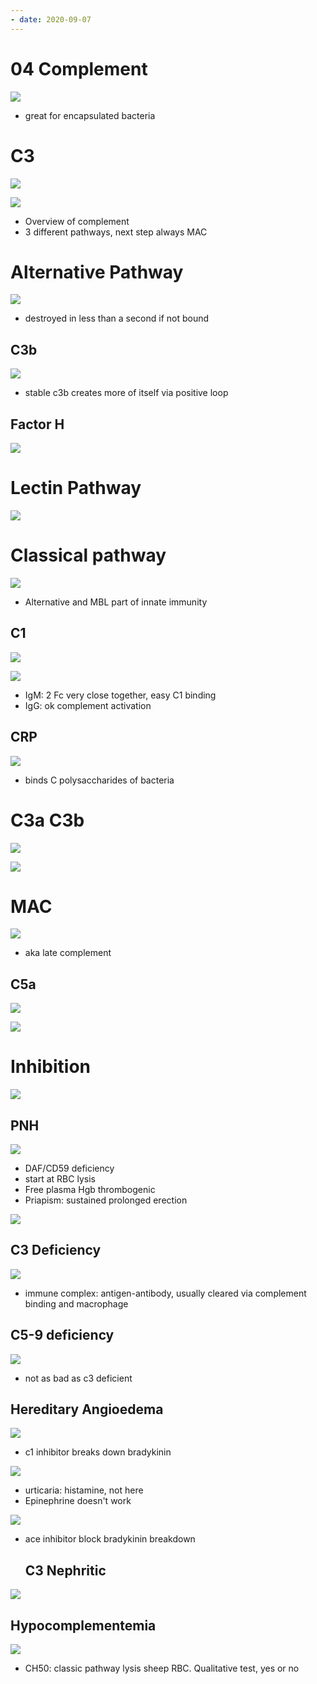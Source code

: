 ```yaml
---
- date: 2020-09-07
---
```


# 04 Complement

<!-- complement system important for -->

![](https://i.imgur.com/hMPb5Fw.jpg)

- great for encapsulated bacteria

# C3

<!-- complement overview steps -->

![](https://i.imgur.com/Ofx9VGF.jpg)

![](https://i.imgur.com/DTJbUwV.jpg)

- Overview of complement
- 3 different pathways, next step always MAC

# Alternative Pathway

<!-- alternative pathway process, binds what -->

![](https://i.imgur.com/J9udcKr.jpg)

- destroyed in less than a second if not bound

## C3b

<!-- C3b function -->

![](https://i.imgur.com/R90VgTw.jpg)

- stable c3b creates more of itself via positive loop

## Factor H

<!-- factor H is, function, pathogens that use it -->

![](https://i.imgur.com/YPuRyB7.jpg)

# Lectin Pathway

<!-- lectin pathway process, main molecule and associated with what other protein -->

![](https://i.imgur.com/WgGUaEi.jpg)

# Classical pathway

<!-- classic pathway, process -->

![](https://i.imgur.com/HlL6nPM.jpg)

- Alternative and MBL part of innate immunity

## C1

<!-- C1 components and function. How does it activate classic pathway. Which immune molecule does it bind the best -->

![](https://i.imgur.com/84ngVc6.jpg)

![](https://i.imgur.com/rYGJDH4.jpg)

- IgM: 2 Fc very close together, easy C1 binding
- IgG: ok complement activation

## CRP

<!-- CRP is, activation, function. Does not do what -->

![](https://i.imgur.com/yH0TnzZ.jpg)

- binds C polysaccharides of bacteria

# C3a C3b

<!-- C3 components, function of each component -->

![](https://i.imgur.com/GPGJFfk.jpg)

![](https://i.imgur.com/DTJbUwV.jpg)

# MAC

<!-- MAC formed from, function, aka -->

![](https://i.imgur.com/UCR7fDI.jpg)

- aka late complement

## C5a

<!-- C5 components and function of each -->

![](https://i.imgur.com/sCnRZkk.jpg)

![](https://i.imgur.com/DTJbUwV.jpg)

# Inhibition

<!-- Self cells inhibit complement by, which cell most important, what happens when deficient -->

![](https://i.imgur.com/7EV95sM.jpg)

## PNH

<!-- PNH is, pathogenesis, classic symptoms -->

![](https://i.imgur.com/TXT68QS.jpg)

- DAF/CD59 deficiency
- start at RBC lysis
- Free plasma Hgb thrombogenic
- Priapism: sustained prolonged erection

![](https://i.imgur.com/gjkjOfk.jpg)

## C3 Deficiency

<!-- C3 deficiency symptoms -->

![](https://i.imgur.com/HwBb8VS.jpg)

- immune complex: antigen-antibody, usually cleared via complement binding and macrophage

## C5-9 deficiency

<!-- C5-9 deficiency symptoms -->

![](https://i.imgur.com/SKvuFaE.jpg)

- not as bad as c3 deficient

## Hereditary Angioedema

<!-- hereditary angioedema pathogenesis, demographics, symptoms, diagnosis, treatment -->

![](https://i.imgur.com/rWqcYeu.jpg)

- c1 inhibitor breaks down bradykinin

![](https://i.imgur.com/Pngey8b.jpg)

- urticaria: histamine, not here
- Epinephrine doesn't work

<!-- Hereditary angioedema CI -->

![](https://i.imgur.com/Xh9D84H.jpg)

- ace inhibitor block bradykinin breakdown

  ## C3 Nephritic

<!-- C3 nephritic factor function, result -->

![](https://i.imgur.com/YOeljGv.jpg)

## Hypocomplementemia

<!-- CH50, C3/C4 measurement for -->

![](https://i.imgur.com/NEKcwJM.jpg)

- CH50: classic pathway lysis sheep RBC. Qualitative test, yes or no
